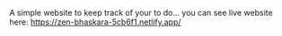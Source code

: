 A simple website to keep track of your to do... 
you can see live website here: https://zen-bhaskara-5cb6f1.netlify.app/
